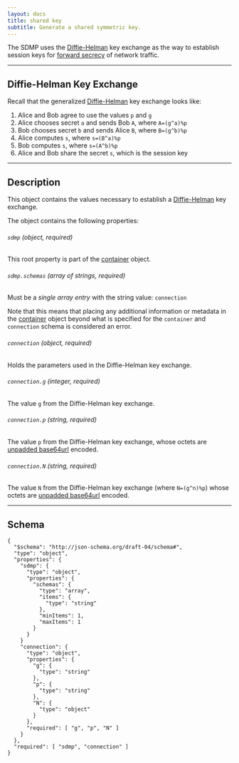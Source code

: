 ```yaml
---
layout: docs
title: shared key
subtitle: Generate a shared symmetric key.
---
```


The SDMP uses the [Diffie-Helman][w_diffiehelman] key exchange as the way to
establish session keys for [forward secrecy][w_forward] of network traffic.

---

## Diffie-Helman Key Exchange

Recall that the generalized [Diffie-Helman][w_diffiehelman] key exchange looks like:

1. Alice and Bob agree to use the values `p` and `g`
2. Alice chooses secret `a` and sends Bob `A`, where `A=(g^a)%p`
3. Bob chooses secret `b` and sends Alice `B`, where `B=(g^b)%p`
4. Alice computes `s`, where `s=(B^a)%p`
5. Bob computes `s`, where `s=(A^b)%p`
6. Alice and Bob share the secret `s`, which is the session key

---

## Description

This object contains the values necessary to establish a [Diffie-Helman][w_diffiehelman]
key exchange.

The object contains the following properties:

###### `sdmp` *(object, required)*

This root property is part of the [container](/container) object.

###### `sdmp.schemas` *(array of strings, required)*

Must be a *single array entry* with the string value: `connection`

Note that this means that placing any additional information or metadata in the
[container](/container) object beyond what is specified for the `container`
and `connection` schema is considered an error.

###### `connection` *(object, required)*

Holds the parameters used in the Diffie-Helman key exchange.

###### `connection.g` *(integer, required)*

The value `g` from the Diffie-Helman key exchange.

###### `connection.p` *(string, required)*

The value `p` from the Diffie-Helman key exchange, whose octets are
[unpadded base64url][base64] encoded.

###### `connection.N` *(string, required)*

The value `N` from the Diffie-Helman key exchange (where `N=(g^n)%p`) whose
octets are [unpadded base64url][base64] encoded.

---

## Schema

	{
	  "$schema": "http://json-schema.org/draft-04/schema#",
	  "type": "object",
	  "properties": {
	    "sdmp": {
	      "type": "object",
	      "properties": {
	        "schemas": {
	          "type": "array",
	          "items": {
	          	"type": "string"
	          },
	          "minItems": 1,
	          "maxItems": 1
	        }
	      }
	    }
	    "connection": {
	      "type": "object",
	      "properties": {
	        "g": {
	          "type": "string"
	        },
	        "p": {
	          "type": "string"
	        },
	        "N": {
	          "type": "object"
	        }
	      },
	      "required": [ "g", "p", "N" ]
	    }
	  },
	  "required": [ "sdmp", "connection" ]
	}


[w_diffiehelman]: https://en.wikipedia.org/wiki/Diffie%E2%80%93Hellman_key_exchange
[w_forward]: https://en.wikipedia.org/wiki/Forward_secrecy
[base64]: https://tools.ietf.org/html/rfc4648#section-5
